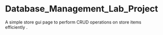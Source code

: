 # Database_Management_Lab_Project
A simple store gui page to perform CRUD operations on store items efficiently .
